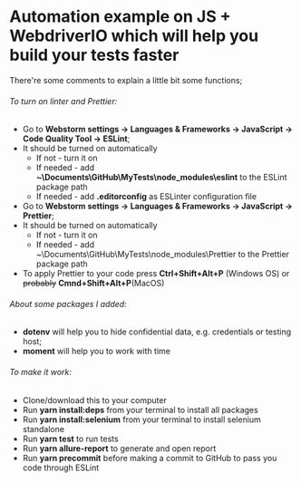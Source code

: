 # Automation example on JS + WebdriverIO which will help you build your tests faster

There're some comments to explain a little bit some functions;

###### To turn on linter and Prettier:

* Go to **Webstorm settings -> Languages & Frameworks -> JavaScript -> Code Quality Tool -> ESLint**;
* It should be turned on automatically
    - If not - turn it on
    - If needed - add **~\Documents\GitHub\MyTests\node_modules\eslint** to the ESLint package path
    - If needed - add **.editorconfig** as ESLinter configuration file
* Go to **Webstorm settings -> Languages & Frameworks -> JavaScript -> Prettier**;
* It should be turned on automatically
   - If not - turn it on
   - If needed - add ~\Documents\GitHub\MyTests\node_modules\Prettier to the Prettier package path
* To apply Prettier to your code press **Ctrl+Shift+Alt+P** (Windows OS) or ~~probably~~ **Cmnd+Shift+Alt+P**(MacOS)

###### About some packages I added:

* **dotenv** will help you to hide confidential data, e.g. credentials or testing host;
* **moment** will help you to work with time

###### To make it work:

* Clone/download this to your computer
* Run **yarn install:deps** from your terminal to install all packages
* Run **yarn install:selenium** from your terminal to install selenium standalone
* Run **yarn test** to run tests
* Run **yarn allure-report** to generate and open report
* Run **yarn precommit** before making a commit to GitHub to pass you code through ESLint
